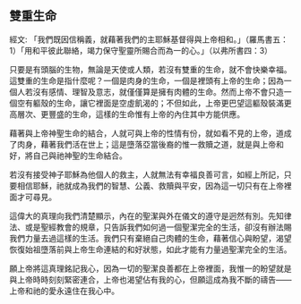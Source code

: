 ## 雙重生命 ##

經文: 「我們既因信稱義，就藉著我們的主耶穌基督得與上帝相和。」（羅馬書五：1）「用和平彼此聯絡，竭力保守聖靈所賜合而為一的心。」（以弗所書四：3）



只要是有頭腦的生物，無論是天使或人類，若沒有雙重的生命，就不會快樂幸福。這雙重的生命是指什麼呢？一個是肉身的生命，一個是裡頭有上帝的生命；因為一個人若沒有感情、理智及意志，就僅僅算是擁有肉體的生命。然而上帝不會只造一個空有軀殼的生命，讓它裡面是空虛飢渴的；不但如此，上帝更巴望這軀殼裝滿更高層次、更豐盛的生命，這樣的生命惟有上帝的內住其中方能供應。

藉著與上帝神聖生命的結合，人就可與上帝的性情有份，就如看不見的上帝，道成了肉身，藉著我們活在世上；這是墮落亞當後裔的惟一救贖之道，就是與上帝和好，將自己與祂神聖的生命結合。

若沒有接受神子耶穌為他個人的救主，人就無法有幸福良善可言，如經上所記，只要相信耶穌，祂就成為我們的智慧、公義、救贖與平安，因為這一切只有在上帝裡面才可尋見。

這偉大的真理向我們清楚顯示，內在的聖潔與外在儀文的遵守是迥然有別。先知律法、或是聖經教會的規章，只告訴我們如何過一個聖潔完全的生活，卻沒有辦法賜我們力量去過這樣的生活。我們只有棄絕自己肉體的生命，藉著信心與盼望，渴望恢復始祖墮落前與上帝生命連結的和好狀態，如此才能有力量過聖潔完全的生活。

願上帝將這真理銘記我心，因為一切的聖潔良善都在上帝裡面，我惟一的盼望就是與上帝時時刻刻緊密連合，上帝也渴望佔有我的心，但願這成為我不斷的禱告——上帝和祂的愛永遠住在我心中。